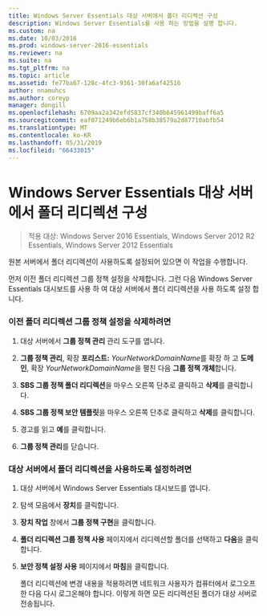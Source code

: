```yaml
---
title: Windows Server Essentials 대상 서버에서 폴더 리디렉션 구성
description: Windows Server Essentials를 사용 하는 방법을 설명 합니다.
ms.custom: na
ms.date: 10/03/2016
ms.prod: windows-server-2016-essentials
ms.reviewer: na
ms.suite: na
ms.tgt_pltfrm: na
ms.topic: article
ms.assetid: fe77ba67-128c-4fc3-9361-30fa6af42516
author: nnamuhcs
ms.author: coreyp
manager: dongill
ms.openlocfilehash: 6709aa2a342efd5837cf340b645961499baff6a5
ms.sourcegitcommit: eaf071249b6eb6b1a758b38579a2d87710abfb54
ms.translationtype: MT
ms.contentlocale: ko-KR
ms.lasthandoff: 05/31/2019
ms.locfileid: "66433015"
---
```

# <a name="configure-folder-redirection-on-the-windows-server-essentials-destination-server"></a>Windows Server Essentials 대상 서버에서 폴더 리디렉션 구성

>적용 대상: Windows Server 2016 Essentials, Windows Server 2012 R2 Essentials, Windows Server 2012 Essentials

원본 서버에서 폴더 리디렉션이 사용하도록 설정되어 있으면 이 작업을 수행합니다.  
  
 먼저 이전 폴더 리디렉션 그룹 정책 설정을 삭제합니다. 그런 다음 Windows Server Essentials 대시보드를 사용 하 여 대상 서버에서 폴더 리디렉션을 사용 하도록 설정 합니다.  
  
### <a name="to-delete-the-old-folder-redirection-group-policy-setting"></a>이전 폴더 리디렉션 그룹 정책 설정을 삭제하려면  
  
1. 대상 서버에서 **그룹 정책 관리** 관리 도구를 엽니다.  
  
2. **그룹 정책 관리**, 확장 **포리스트:** <em>YourNetworkDomainName</em>를 확장 하 고 **도메인**, 확장  *YourNetworkDomainName*을 펼친 다음 **그룹 정책 개체**합니다.  
  
3. **SBS 그룹 정책 폴더 리디렉션**을 마우스 오른쪽 단추로 클릭하고 **삭제**를 클릭합니다.  
  
4. **SBS 그룹 정책 보안 템플릿**을 마우스 오른쪽 단추로 클릭하고 **삭제**를 클릭합니다.  
  
5. 경고를 읽고 **예**를 클릭합니다.  
  
6. **그룹 정책 관리**를 닫습니다.  
  
### <a name="to-enable-folder-redirection-on-the-destination-server"></a>대상 서버에서 폴더 리디렉션을 사용하도록 설정하려면  
  
1. 대상 서버에서 Windows Server Essentials 대시보드를 엽니다.  
  
2. 탐색 모음에서 **장치**를 클릭합니다.  
  
3. **장치 작업** 창에서 **그룹 정책 구현**을 클릭합니다.  
  
4. **폴더 리디렉션 그룹 정책 사용** 페이지에서 리디렉션할 폴더를 선택하고 **다음**을 클릭합니다.  
  
5. **보안 정책 설정 사용** 페이지에서 **마침**을 클릭합니다.  
  
   폴더 리디렉션에 변경 내용을 적용하려면 네트워크 사용자가 컴퓨터에서 로그오프한 다음 다시 로그온해야 합니다. 이렇게 하면 모든 리디렉션된 폴더가 대상 서버로 전송됩니다.

